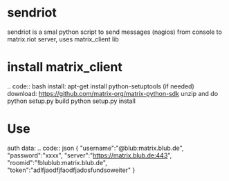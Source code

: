 # sendriot

sendriot is a smal python script to send messages (nagios) from console to matrix.riot server, uses matrix_client lib

install matrix_client
=====================
.. code:: bash
	install: apt-get install python-setuptools (if needed)
	download: https://github.com/matrix-org/matrix-python-sdk
	unzip and do
	python setup.py build
	python setup.py install

Use
===

auth data:
.. code:: json
	{
	     "username":"@blub:matrix.blub.de",
	     "password":"xxxx",
	     "server":"https://matrix.blub.de:443",
	     "roomid":"!blublub:matrix.blub.de",
	     "token":"adlfjaodfjfaodfjadosfundsoweiter"
	}

